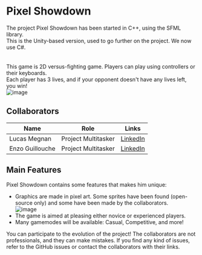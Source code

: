 # Pixel Showdown

The project Pixel Showdown has been started in C++, using the SFML library.<br>
This is the Unity-based version, used to go further on the project. We now use C#.<br><br><br>
This game is 2D versus-fighting game. Players can play using controllers or their keyboards.<br>
Each player has 3 lives, and if your opponent doesn't have any lives left, you win!<br>
![image](https://github.com/EnzoGuillouche/PixelShowdown/assets/145991192/54117f54-ef5b-4829-b57a-378fee5539ae)

## Collaborators

| Name | Role | Links |
| -- | -- | -- |
| Lucas Megnan | Project Multitasker | [LinkedIn](https://www.linkedin.com/in/lucas-megnan/) |
| Enzo Guillouche | Project Multitasker | [LinkedIn](https://www.linkedin.com/in/enzo-g-b62114293/) |

## Main Features

Pixel Showdown contains some features that makes him unique:

- Graphics are made in pixel art. Some sprites have been found (open-source only) and some have been made by the collaborators. <br>
![image](https://github.com/EnzoGuillouche/PixelShowdown/assets/145991192/a779cbb9-927e-4299-818f-27743c4720f2)
- The game is aimed at pleasing either novice or experienced players.
- Many gamemodes will be available: Casual, Competitive, and more!

You can participate to the evolution of the project! The collaborators are not professionals, and they can make mistakes. If you find any kind of issues, refer to the GitHub issues or contact the collaborators with their links.
